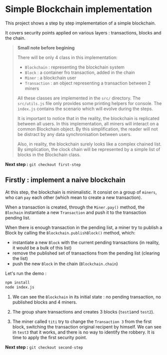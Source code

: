 # Simple Blockchain implementation

This project shows a step by step implementation of a simple blockchain.

It covers security points applied on various layers : transactions, blocks and the chain.


> **Small note before begining**
>
> There will be only 4 class in this implementation:
> - `Blockchain` : representing the blockchain system
> - `Block` : a container fro transaction, added in the chain
> - `Miner` : a blockchain user
> - `Transaction` : an object representing a transaction between 2 miners
>
> All these classes are implemented in the `src/` directory.
> The `src/utils.js` file only provides some printing helpers for console.
> The `index.js` contains the scenario which will evolve during the steps.
>
> It is important to notice that in the reality, the blockchain is replicated between all users. In this implementation, all miners will interact on a common Blockchain object.
> By this simplification, the reader will not be distract by any data synchronisation between users.
>
> Also, in reality, the blockchain surely looks like a complex chained list. By simplication, the clock chain will be represented by a simple list of blocks in the Blockchain class.


**Next step :** `git checkout first-step`



## Firstly : implement a naive blockchain

At this step, the blockchain is minimalistic.
It consist on a group of `miners`, who can `pay` each other (which mean to create a new transaction).

When a transaction is created, through the `Miner.pay()` method, the `Blochain` instantiate a new `Transaction` and push it to the transaction pending list.

When there is enough transaction in the pending list, a miner try to publish a Block by calling the `Blockchain.publishBlock()` method, which:
- instantiate a new `Block` with the current pending transactions (in reality, it would be a bulk of this list)
- remove the published set of transactions from the pending list (clearing the list)
- push the new `Block` in the chain (`Blockchain.chain`)

Let's run the demo :
```bash
npm install
node index.js
```

1. We can see the `Blockchain` in its initial state : no pending transaction, no published blocks and 4 miners.

2. The group share transactions and creates 3 blocks (`test1`and `test2`).

3. The miner called `titi` try to change the `Transaction 3` from the first block, switching the transaction original recipent by himself.
We can see in `test3` that it works, and there is no way to identify the robbery.
It is time to apply the first security point.


**Next step :** `git checkout second-step`